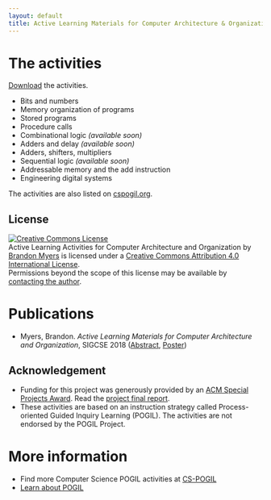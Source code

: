 ```yaml
---
layout: default
title: Active Learning Materials for Computer Architecture & Organization
---
```


# The activities

[Download](https://iowa-my.sharepoint.com/:f:/g/personal/bdmyers_uiowa_edu/Eruf6jcdgYRHnHdkB4_84ioBAFi6fX7CMHCu5TVWLnCtBw) the activities.

* Bits and numbers
* Memory organization of programs
* Stored programs
* Procedure calls
* Combinational logic _(available soon)_
* Adders and delay _(available soon)_
* Adders, shifters, multipliers
* Sequential logic _(available soon)_
* Addressable memory and the add instruction
* Engineering digital systems

The activities are also listed on [cspogil.org](http://cspogil.org/AR.+Architecture+and+Organization).

## License

<a rel="license" href="http://creativecommons.org/licenses/by/4.0/"><img alt="Creative Commons License" style="border-width:0" src="https://i.creativecommons.org/l/by/4.0/88x31.png" /></a><br /><span xmlns:dct="http://purl.org/dc/terms/" property="dct:title">Active Learning Activities for Computer Architecture and Organization</span> by <a xmlns:cc="http://creativecommons.org/ns#" href="https://bmyerz.github.io/pogil-for-computer-organization" property="cc:attributionName" rel="cc:attributionURL">Brandon Myers</a> is licensed under a <a rel="license" href="http://creativecommons.org/licenses/by/4.0/">Creative Commons Attribution 4.0 International License</a>.<br />Permissions beyond the scope of this license may be available by <a xmlns:cc="http://creativecommons.org/ns#" href="mailto:brandon-d-myers@uiowa.edu" rel="cc:morePermissions">contacting the author</a>.

# Publications

* Myers, Brandon. _Active Learning Materials for Computer Architecture and Organization_, SIGCSE 2018 ([Abstract](https://dl.acm.org/citation.cfm?id=3159450.3162262), [Poster](http://homepage.cs.uiowa.edu/~bdmyers/papers/myers_pogil_sigcse2018.pdf))

## Acknowledgement

* Funding for this project was generously provided by an [ACM Special Projects Award](https://sigcse.org/sigcse/programs/special/awards). Read the [project final report](SP-report-2017-myers.pdf).
* These activities are based on an instruction strategy called Process-oriented Guided Inquiry Learning (POGIL). The activities are not endorsed by the POGIL Project.

# More information

* Find more Computer Science POGIL activities at [CS-POGIL](http://cspogil.org/Home)
* [Learn about POGIL](https://pogil.org/)



